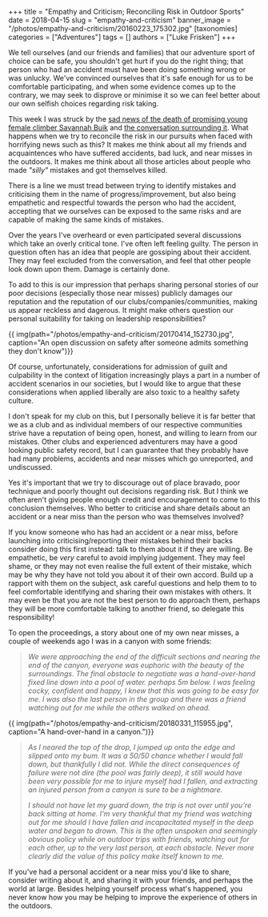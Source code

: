 +++
title = "Empathy and Criticism; Reconciling Risk in Outdoor Sports"
date = 2018-04-15
slug = "empathy-and-criticism"
banner_image = "/photos/empathy-and-criticism/20160223_175302.jpg"
[taxonomies]
categories = ["Adventures"]
tags = []
authors = ["Luke Frisken"]
+++

We tell ourselves (and our friends and families) that our adventure sport
of choice can be safe, you shouldn't get hurt if you do the right thing;
that person who had an accident must have been doing something wrong or
was unlucky. We've convinced ourselves that it's safe enough for us to
be comfortable participating, and when some evidence comes up to the
contrary, we may seek to disprove or minimise it so we can feel better
about our own selfish choices regarding risk taking.

This week I was struck by the [sad news of the death of promising young
female climber Savannah
Buik](http://rockandice.com/climbing-news/remembering-savannah-buik) and
[the conversation surrounding
it](https://www.reddit.com/r/climbing/comments/88780n/reconciling_risk/).
What happens when we try to reconcile the risk in our pursuits when
faced with horrifying news such as this? It makes me think about all my
friends and acquaintences who have suffered accidents, bad luck, and
near misses in the outdoors. It makes me think about all those articles
about people who made *"silly"* mistakes and got themselves killed.

There is a line we must tread between trying to identify mistakes and
criticising them in the name of progress/improvement, but also being
empathetic and respectful towards the person who had the accident,
accepting that we ourselves can be exposed to the same risks and are
capable of making the same kinds of mistakes.

Over the years I've overheard or even participated several discussions
which take an overly critical tone. I've often left feeling guilty. The
person in question often has an idea that people are gossiping about
their accident. They may feel excluded from the conversation, and feel
that other people look down upon them. Damage is certainly done.

To add to this is our impression that perhaps sharing personal stories
of our poor decisions (especially those near misses) publicly damages
our reputation and the reputation of our clubs/companies/communities,
making us appear reckless and dagerous. It might make others question
our personal suitability for taking on leadership responsibilities?

{{ img(path="/photos/empathy-and-criticism/20170414_152730.jpg", caption="An open discussion on safety after someone admits something they don't
know")}}

Of course, unfortunately, considerations for admission of guilt and
culpability in the context of litigation increasingly plays a part in a
number of accident scenarios in our societies, but I would like to argue
that these considerations when applied liberally are also toxic to a
healthy safety culture.

I don't speak for my club on this, but I personally believe it is far
better that we as a club and as individual members of our respective
communities strive have a reputation of being open, honest, and willing
to learn from our mistakes. Other clubs and experienced adventurers may
have a good looking public safety record, but I can guarantee that they
probably have had many problems, accidents and near misses which go
unreported, and undiscussed.

Yes it's important that we try to discourage out of place bravado, poor
technique and poorly thought out decisions regarding risk. But I think
we often aren't giving people enough credit and encouragement to come to
this conclusion themselves. Who better to criticise and share details
about an accident or a near miss than the person who was themselves
involved?

If you know someone who has had an accident or a near miss, before
launching into criticising/reporting their mistakes behind their backs
consider doing this first instead: talk to them about it if they are
willing. Be empathetic, be *very* careful to avoid implying judgement.
They may feel shame, or they may not even realise the full extent of
their mistake, which may be why they have not told you about it of their
own accord. Build up a rapport with them on the subject, ask careful
questions and help them to to feel comfortable identifying and sharing
their own mistakes with others. It may even be that you are not the best
person to do approach them, perhaps they will be more comfortable
talking to another friend, so delegate this responsibility\!

To open the proceedings, a story about one of my own near misses, a
couple of weekends ago I was in a canyon with some friends:

> *We were approaching the end of the difficult sections and nearing the
> end of the canyon, everyone was euphoric with the beauty of the
> surroundings. The final obstacle to negotiate was a hand-over-hand fixed
> line down into a pool of water. perhaps 5m below. I was feeling cocky,
> confident and happy, I knew that this was going to be easy for me. I was
> also the last person in the group and there was a friend watching out
> for me while the others walked on ahead.*

{{ img(path="/photos/empathy-and-criticism/20180331_115955.jpg", caption="A hand-over-hand in a
canyon.")}}

> *As I neared the top of the drop, I jumped up onto the edge and slipped
> onto my bum. It was a 50/50 chance whether I would fall down, but
> thankfully I did not. While the direct consequences of failure were not
> dire (the pool was fairly deep), it still would have been very possible
> for me to injure myself had I fallen, and extracting an injured person
> from a canyon is sure to be a nightmare.*
> 
> *I should not have let my guard down, the trip is not over until you're
> back sitting at home. I'm very thankful that my friend was watching out
> for me should I have fallen and incapacitated myself in the deep water
> and began to drown. This is the often unspoken and seemingly obvious
> policy while on outdoor trips with friends, watching out for each other,
> up to the very last person, at each obstacle. Never more clearly did the
> value of this policy make itself known to me.*

If you've had a personal accident or a near miss you'd like to share,
consider writing about it, and sharing it with your friends, and perhaps
the world at large. Besides helping yourself process what's happened,
you never know how you may be helping to improve the experience of
others in the outdoors.
